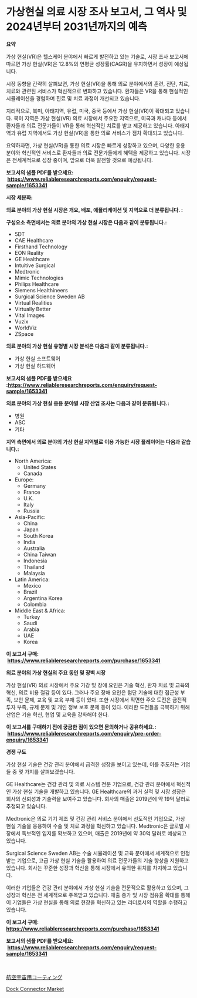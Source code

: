 <p><h1>가상현실 의료 시장 조사 보고서, 그 역사 및 2024년부터 2031년까지의 예측</h1></p><p><strong>요약</strong></p>
<p><p>가상 현실(VR)은 헬스케어 분야에서 빠르게 발전하고 있는 기술로, 시장 조사 보고서에 따르면 가상 현실(VR)은 12.8%의 연평균 성장률(CAGR)을 유지하면서 성장이 예상됩니다.</p><p>시장 동향을 간략히 살펴보면, 가상 현실(VR)을 통해 의료 분야에서의 훈련, 진단, 치료, 치료와 관련된 서비스가 혁신적으로 변화하고 있습니다. 환자들은 VR을 통해 현실적인 시뮬레이션을 경험하며 진료 및 치료 과정이 개선되고 있습니다.</p><p>지리적으로, 북미, 아태지역, 유럽, 미국, 중국 등에서 가상 현실(VR)이 확대되고 있습니다. 북미 지역은 가상 현실(VR) 의료 시장에서 주요한 지역으로, 미국과 캐나다 등에서 환자들과 의료 전문가들이 VR을 통해 혁신적인 치료를 받고 제공하고 있습니다. 아태지역과 유럽 지역에서도 가상 현실(VR)을 통한 의료 서비스가 점차 확대되고 있습니다.</p><p>요약하자면, 가상 현실(VR)을 통한 의료 시장은 빠르게 성장하고 있으며, 다양한 응용 분야와 혁신적인 서비스로 환자들과 의료 전문가들에게 혜택을 제공하고 있습니다. 시장은 전세계적으로 성장 중이며, 앞으로 더욱 발전할 것으로 예상됩니다.</p></p>
<p><strong>보고서의 샘플 PDF를 받으세요: &nbsp;<a href="https://www.reliableresearchreports.com/enquiry/request-sample/1653341">https://www.reliableresearchreports.com/enquiry/request-sample/1653341</a></strong></p>
<p><strong>시장 세분화:</strong></p>
<p><strong> 의료 분야의 가상 현실 시장은 개요, 배포, 애플리케이션 및 지역으로 더 분류됩니다. :</strong></p>
<p><strong>구성요소 측면에서는 의료 분야의 가상 현실 시장은 다음과 같이 분류됩니다.:</strong></p>
<p><ul><li>5DT</li><li>CAE Healthcare</li><li>Firsthand Technology</li><li>EON Reality</li><li>GE Healthcare</li><li>Intuitive Surgical</li><li>Medtronic</li><li>Mimic Technologies</li><li>Philips Healthcare</li><li>Siemens Healthineers</li><li>Surgical Science Sweden AB</li><li>Virtual Realities</li><li>Virtually Better</li><li>Vital Images</li><li>Vuzix</li><li>WorldViz</li><li>ZSpace</li></ul></p>
<p><strong> 의료 분야의 가상 현실 유형별 시장 분석은 다음과 같이 분류됩니다.:</strong></p>
<p><ul><li>가상 현실 소프트웨어</li><li>가상 현실 하드웨어</li></ul></p>
<p><strong>보고서의 샘플 PDF를 받으세요 :<a href="https://www.reliableresearchreports.com/enquiry/request-sample/1653341">https://www.reliableresearchreports.com/enquiry/request-sample/1653341</a></strong></p>
<p><strong> 의료 분야의 가상 현실 응용 분야별 시장 산업 조사는 다음과 같이 분류됩니다.:</strong></p>
<p><ul><li>병원</li><li>ASC</li><li>기타</li></ul></p>
<p><strong>지역 측면에서 의료 분야의 가상 현실 지역별로 이용 가능한 시장 플레이어는 다음과 같습니다.:</strong></p>
<p><ul>
    <li>
        North America:
        <ul>
            <li>United States</li>
            <li>Canada</li>
        </ul>
    </li>
    <li>
        Europe:
        <ul>
            <li>Germany</li>
            <li>France</li>
            <li>U.K.</li>
            <li>Italy</li>
            <li>Russia</li>
        </ul>
    </li>
    <li>
        Asia-Pacific:
        <ul>
            <li>China</li>
            <li>Japan</li>
            <li>South Korea</li>
            <li>India</li>
            <li>Australia</li>
            <li>China Taiwan</li>
            <li>Indonesia</li>
            <li>Thailand</li>
            <li>Malaysia</li>
        </ul>
    </li>
    <li>
        Latin America:
        <ul>
            <li>Mexico</li>
            <li>Brazil</li>
            <li>Argentina Korea</li>
            <li>Colombia</li>
        </ul>
    </li>
    <li>
        Middle East & Africa:
        <ul>
            <li>Turkey</li>
            <li>Saudi</li>
            <li>Arabia</li>
            <li>UAE</li>
            <li>Korea</li>
        </ul>
    </li>
    </ul></p>
<p><strong>이 보고서 구매: &nbsp;<a href="https://www.reliableresearchreports.com/purchase/1653341">https://www.reliableresearchreports.com/purchase/1653341</a></strong></p>
<p><strong>의료 분야의 가상 현실의 주요 동인 및 장벽 시장</strong></p>
<p><p>가상 현실(VR) 의료 시장에서 주요 기강 및 장애 요인은 기술 혁신, 환자 치료 및 교육의 혁신, 의료 비용 절감 등이 있다. 그러나 주요 장애 요인은 첨단 기술에 대한 접근성 부족, 보안 문제, 교육 및 교육 부재 등이 있다. 또한 시장에서 직면한 주요 도전은 금전적 투자 부족, 규제 문제 및 개인 정보 보호 문제 등이 있다. 이러한 도전들을 극복하기 위해 산업은 기술 혁신, 협업 및 교육을 강화해야 한다.</p></p>
<p><strong>이 보고서를 구매하기 전에 궁금한 점이 있으면 문의하거나 공유하세요.: &nbsp;<a href="https://www.reliableresearchreports.com/enquiry/pre-order-enquiry/1653341">https://www.reliableresearchreports.com/enquiry/pre-order-enquiry/1653341</a></strong></p>
<p><strong>경쟁 구도</strong></p>
<p><p>가상 현실 기술은 건강 관리 분야에서 급격한 성장을 보이고 있는데, 이를 주도하는 기업들 중 몇 가지를 살펴보겠습니다.</p><p>GE Healthcare는 건강 관리 및 의료 시스템 전문 기업으로, 건강 관리 분야에서 혁신적인 가상 현실 기술을 개발하고 있습니다. GE Healthcare의 과거 실적 및 시장 성장은 회사의 신뢰성과 기술력을 보여주고 있습니다. 회사의 매출은 2019년에 약 19억 달러로 추정되고 있습니다.</p><p>Medtronic은 의료 기기 제조 및 건강 관리 서비스 분야에서 선도적인 기업으로, 가상 현실 기술을 응용하여 수술 및 치료 과정을 혁신하고 있습니다. Medtronic은 글로벌 시장에서 독보적인 입지를 확보하고 있으며, 매출은 2019년에 약 30억 달러로 예상되고 있습니다.</p><p>Surgical Science Sweden AB는 수술 시뮬레이션 및 교육 분야에서 세계적으로 인정받는 기업으로, 고급 가상 현실 기술을 활용하여 의료 전문가들의 기술 향상을 지원하고 있습니다. 회사는 꾸준한 성장과 혁신을 통해 시장에서 유의한 위치를 차지하고 있습니다.</p><p>이러한 기업들은 건강 관리 분야에서 가상 현실 기술을 전문적으로 활용하고 있으며, 그 성장과 혁신은 전 세계적으로 주목받고 있습니다. 매출 증가 및 시장 점유율 확대를 통해 이 기업들은 가상 현실을 통해 의료 현장을 혁신하고 있는 리더로서의 역할을 수행하고 있습니다.</p></p>
<p><strong>이 보고서 구매: &nbsp; <a href="https://www.reliableresearchreports.com/purchase/1653341">https://www.reliableresearchreports.com/purchase/1653341</a></strong></p>
<p><strong>보고서의 샘플 PDF를 받으세요: &nbsp;<a href="https://www.reliableresearchreports.com/enquiry/request-sample/1653341">https://www.reliableresearchreports.com/enquiry/request-sample/1653341</a></strong><strong></strong></p>
<p>&nbsp;</p>
<p><p><a href="https://medium.com/@alicequigley2023/%E8%88%AA%E7%A9%BA%E5%AE%87%E5%AE%99%E3%82%B3%E3%83%BC%E3%83%86%E3%82%A3%E3%83%B3%E3%82%B0%E5%B8%82%E5%A0%B4%E5%B1%95%E6%9C%9B-%E6%A5%AD%E7%95%8C%E6%A6%82%E6%B3%81%E3%81%A8%E4%BA%88%E6%B8%AC-2024%E5%B9%B4%E3%81%8B%E3%82%892031%E5%B9%B4-cadeda90ba03">航空宇宙用コーティング</a></p><p><a href="https://github.com/RickHolmes3/Market-Research-Report-List-4/blob/main/dock-connector-market.md">Dock Connector Market</a></p></p>